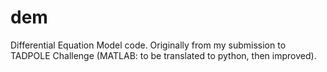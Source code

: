 # dem
Differential Equation Model code. Originally from my submission to TADPOLE Challenge (MATLAB: to be translated to python, then improved).
